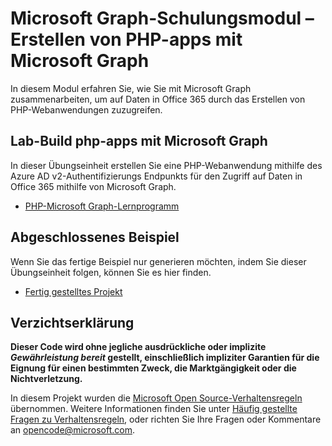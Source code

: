 # <a name="microsoft-graph-training-module---build-php-apps-with-microsoft-graph"></a>Microsoft Graph-Schulungsmodul – Erstellen von PHP-apps mit Microsoft Graph

In diesem Modul erfahren Sie, wie Sie mit Microsoft Graph zusammenarbeiten, um auf Daten in Office 365 durch das Erstellen von PHP-Webanwendungen zuzugreifen.

## <a name="lab---build-php-apps-with-microsoft-graph"></a>Lab-Build php-apps mit Microsoft Graph

In dieser Übungseinheit erstellen Sie eine PHP-Webanwendung mithilfe des Azure AD v2-Authentifizierungs Endpunkts für den Zugriff auf Daten in Office 365 mithilfe von Microsoft Graph.

- [PHP-Microsoft Graph-Lernprogramm](https://docs.microsoft.com/graph/training/php-tutorial)

## <a name="completed-sample"></a>Abgeschlossenes Beispiel

Wenn Sie das fertige Beispiel nur generieren möchten, indem Sie dieser Übungseinheit folgen, können Sie es hier finden.

- [Fertig gestelltes Projekt](demo)

## <a name="disclaimer"></a>Verzichtserklärung

**Dieser Code wird ohne jegliche ausdrückliche oder implizite *Gewährleistung bereit* gestellt, einschließlich impliziter Garantien für die Eignung für einen bestimmten Zweck, die Marktgängigkeit oder die Nichtverletzung.**

In diesem Projekt wurden die [Microsoft Open Source-Verhaltensregeln](https://opensource.microsoft.com/codeofconduct/) übernommen. Weitere Informationen finden Sie unter [Häufig gestellte Fragen zu Verhaltensregeln](https://opensource.microsoft.com/codeofconduct/faq/), oder richten Sie Ihre Fragen oder Kommentare an [opencode@microsoft.com](mailto:opencode@microsoft.com).
